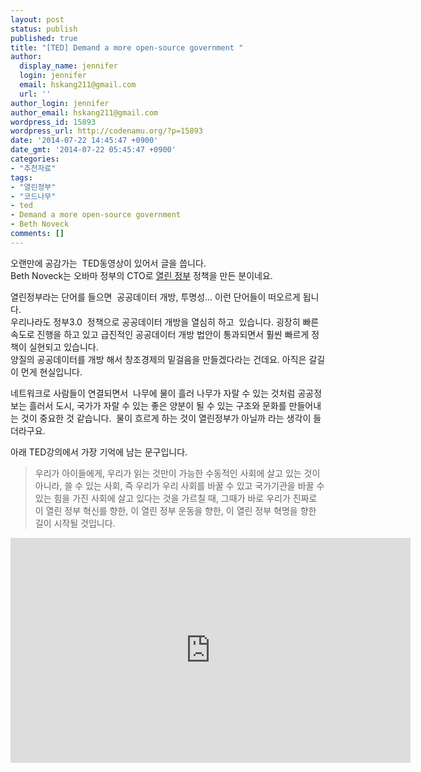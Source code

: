 ```yaml
---
layout: post
status: publish
published: true
title: "[TED] Demand a more open-source government "
author:
  display_name: jennifer
  login: jennifer
  email: hskang211@gmail.com
  url: ''
author_login: jennifer
author_email: hskang211@gmail.com
wordpress_id: 15893
wordpress_url: http://codenamu.org/?p=15893
date: '2014-07-22 14:45:47 +0900'
date_gmt: '2014-07-22 05:45:47 +0900'
categories:
- "추천자료"
tags:
- "열린정부"
- "코드나무"
- ted
- Demand a more open-source government
- Beth Noveck
comments: []
---
```

<p>오랜만에 공감가는  TED동영상이 있어서 글을 씁니다.<br />
Beth Noveck는 오바마 정부의 CTO로 <a href="http://www.whitehouse.gov/open">열린 정부</a> 정책을 만든 분이네요.</p>
<p>열린정부라는 단어를 들으면  공공데이터 개방, 투명성... 이런 단어들이 떠오르게 됩니다.<br />
우리나라도 정부3.0  정책으로 공공데이터 개방을 열심히 하고  있습니다. 굉장히 빠른 속도로 진행을 하고 있고 급진적인 공공데이터 개방 법안이 통과되면서 훨씬 빠르게 정책이 실현되고 있습니다.<br />
양질의 공공데이터를 개방 해서 창조경제의 밑걸음을 만들겠다라는 건데요. 아직은 갈길이 먼게 현실입니다.</p>
<p>네트워크로 사람들이 연결되면서  나무에 물이 흘러 나무가 자랄 수 있는 것처럼 공공정보는 흘러서 도시, 국가가 자랄 수 있는 좋은 양분이 될 수 있는 구조와 문화를 만들어내는 것이 중요한 것 같습니다.  물이 흐르게 하는 것이 열린정부가 아닐까 라는 생각이 들더라구요.</p>
<p>아래 TED강의에서 가장 기억에 남는 문구입니다.</p>
<blockquote><p>우리가 아이들에게, 우리가 읽는 것만이 가능한 수동적인 사회에 살고 있는 것이 아니라, 쓸 수 있는 사회, 즉 우리가 우리 사회를 바꿀 수 있고 국가기관을 바꿀 수 있는 힘을 가진 사회에 살고 있다는 것을 가르칠 때, 그때가 바로 우리가 진짜로 이 열린 정부 혁신를 향한, 이 열린 정부 운동을 향한, 이 열린 정부 혁명을 향한 길이 시작될 것입니다.</p></blockquote>
<p><iframe src="http://embed.ted.com/talks/beth_noveck_demand_a_more_open_source_government.html" width="640" height="360" frameborder="0" scrolling="no" allowfullscreen="allowfullscreen"></iframe></p>
<p>&nbsp;</p>
